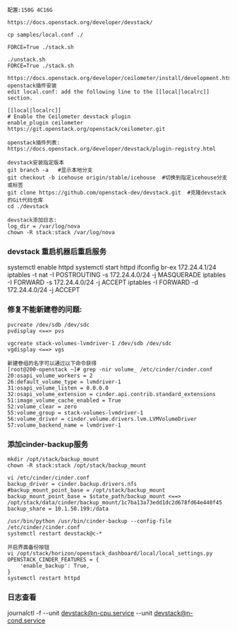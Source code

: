 ```
配置:150G 4C16G

https://docs.openstack.org/developer/devstack/

cp samples/local.conf ./

FORCE=True ./stack.sh

./unstack.sh
FORCE=True ./stack.sh

https://docs.openstack.org/developer/ceilometer/install/development.html
openstack插件安装
edit local.conf: add the following line to the [[local|localrc]] section.

[[local|localrc]]
# Enable the Ceilometer devstack plugin
enable_plugin ceilometer https://git.openstack.org/openstack/ceilometer.git

openstack插件列表:
https://docs.openstack.org/developer/devstack/plugin-registry.html

devstack安装指定版本
git branch -a   #显示本地分支
git checkout -b icehouse origin/stable/icehouse  #切换到指定icehouse分支或标签
git clone https://github.com/openstack-dev/devstack.git  #克隆devstack的Git代码仓库
cd ./devstack

devstack添加日志:
log_dir = /var/log/nova
chown -R stack:stack /var/log/nova
```

### devstack 重启机器后重启服务
systemctl enable httpd
systemctl start httpd
ifconfig br-ex 172.24.4.1/24
iptables -t nat -I POSTROUTING -s 172.24.4.0/24 -j MASQUERADE
iptables -I FORWARD -s 172.24.4.0/24 -j ACCEPT
iptables -I FORWARD -d 172.24.4.0/24 -j ACCEPT

### 修复不能新建卷的问题:
```
pvcreate /dev/sdb /dev/sdc
pvdisplay <==> pvs

vgcreate stack-volumes-lvmdriver-1 /dev/sdb /dev/sdc 
vgdisplay <==> vgs

新建卷组的名字可以通过以下命令获得
[root@200-openstack ~]# grep -nir volume_ /etc/cinder/cinder.conf 
20:osapi_volume_workers = 2
26:default_volume_type = lvmdriver-1
31:osapi_volume_listen = 0.0.0.0
32:osapi_volume_extension = cinder.api.contrib.standard_extensions
51:image_volume_cache_enabled = True
52:volume_clear = zero
55:volume_group = stack-volumes-lvmdriver-1
56:volume_driver = cinder.volume.drivers.lvm.LVMVolumeDriver
57:volume_backend_name = lvmdriver-1
```
### 添加cinder-backup服务
```
mkdir /opt/stack/backup_mount
chown -R stack:stack /opt/stack/backup_mount

vi /etc/cinder/cinder.conf 
backup_driver = cinder.backup.drivers.nfs
#backup_mount_point_base = /opt/stack/backup_mount
backup_mount_point_base = $state_path/backup_mount <==> /opt/stack/data/cinder/backup_mount/1c7ba13a73edd1dc2d678fd64e440f45
backup_share = 10.1.50.199:/data

/usr/bin/python /usr/bin/cinder-backup --config-file /etc/cinder/cinder.conf
systemctl restart devstack@c-*

开启界面备份按钮
vi /opt/stack/horizon/openstack_dashboard/local/local_settings.py 
OPENSTACK_CINDER_FEATURES = {
    'enable_backup': True,
}
systemctl restart httpd
```

### 日志查看
journalctl -f --unit devstack@n-cpu.service --unit devstack@n-cond.service

